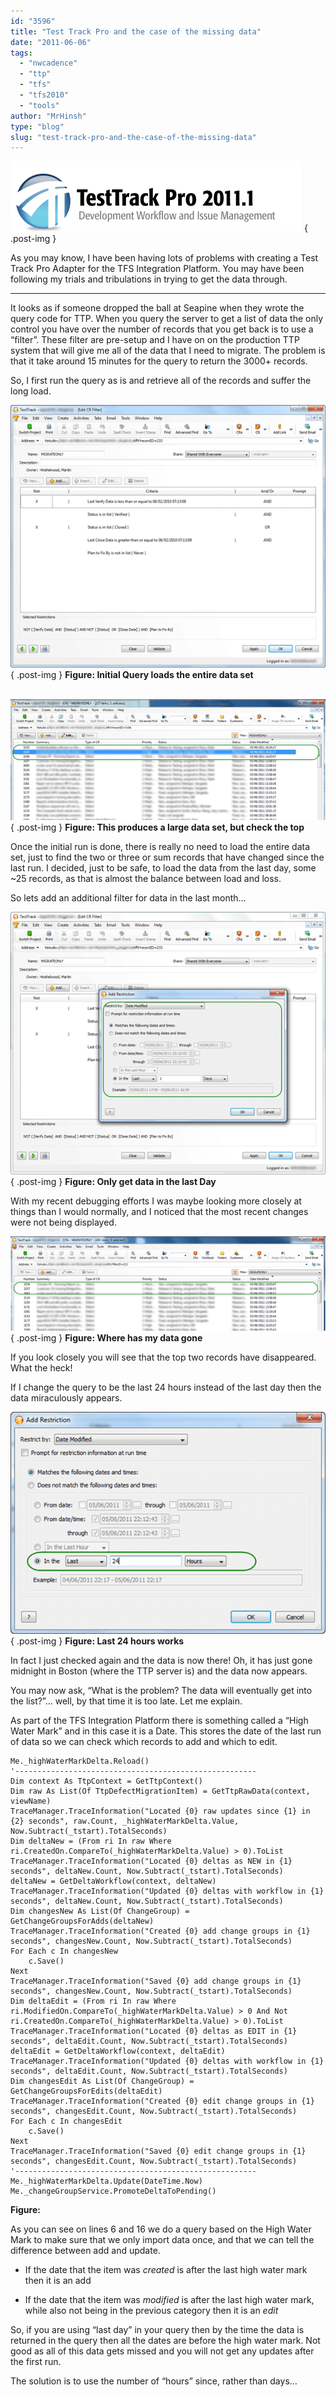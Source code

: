 ```yaml
---
id: "3596"
title: "Test Track Pro and the case of the missing data"
date: "2011-06-06"
tags: 
  - "nwcadence"
  - "ttp"
  - "tfs"
  - "tfs2010"
  - "tools"
author: "MrHinsh"
type: "blog"
slug: "test-track-pro-and-the-case-of-the-missing-data"
---
```


[![ttp2011_1](images/ttp2011_1_thumb-6-6.gif "ttp2011_1")](http://blog.hinshelwood.com/files/2011/06/ttp2011_1.gif)
{ .post-img }

As you may know, I have been having lots of problems with creating a Test Track Pro Adapter for the TFS Integration Platform. You may have been following my trials and tribulations in trying to get the data through.

  

* * *

It looks as if someone dropped the ball at Seapine when they wrote the query code for TTP. When you query the server to get a list of data the only control you have over the number of records that you get back is to use a “filter”. These filter are pre-setup and I have on on the production TTP system that will give me all of the data that I need to migrate. The problem is that it take around 15 minutes for the query to return the 3000+ records.

So, I first run the query as is and retrieve all of the records and suffer the long load.

[![SNAGHTML2899f19](images/SNAGHTML2899f19_thumb-3-3.png "SNAGHTML2899f19")](http://blog.hinshelwood.com/files/2011/06/SNAGHTML2899f19.png)  
{ .post-img }
**Figure: Initial Query loads the entire data set**

 [![image](images/image_thumb6-1-1.png "image")](http://blog.hinshelwood.com/files/2011/06/image6.png)  
{ .post-img }
**Figure: This produces a large data set, but check the top**

Once the initial run is done, there is really no need to load the entire data set, just to find the two or three or sum records that have changed since the last run. I decided, just to be safe, to load the data from the last day, some ~25 records, as that is almost the balance between load and loss.

So lets add an additional filter for data in the last month…

[![SNAGHTML2979ebb](images/SNAGHTML2979ebb_thumb-4-4.png "SNAGHTML2979ebb")](http://blog.hinshelwood.com/files/2011/06/SNAGHTML2979ebb.png)  
{ .post-img }
**Figure: Only get data in the last Day**

With my recent debugging efforts I was maybe looking more closely at things than I would normally, and I noticed that the most recent changes were not being displayed.

[![image](images/image_thumb7-2-2.png "image")](http://blog.hinshelwood.com/files/2011/06/image7.png)  
{ .post-img }
**Figure: Where has my data gone**

If you look closely you will see that the top two records have disappeared. What the heck!

If I change the query to be the last 24 hours instead of the last day then the data miraculously appears.

[![SNAGHTML29b421b](images/SNAGHTML29b421b_thumb-5-5.png "SNAGHTML29b421b")](http://blog.hinshelwood.com/files/2011/06/SNAGHTML29b421b.png)  
{ .post-img }
**Figure: Last 24 hours works**

In fact I just checked again and the data is now there! Oh, it has just gone midnight in Boston (where the TTP server is) and the data now appears.

You may now ask, “What is the problem? The data will eventually get into the list?”… well, by that time it is too late. Let me explain.

As part of the TFS Integration Platform there is something called a “High Water Mark” and in this case it is a Date. This stores the date of the last run of data so we can check which records to add and which to edit.

```
Me._highWaterMarkDelta.Reload()
'------------------------------------------------------
Dim context As TtpContext = GetTtpContext()
Dim raw As List(Of TtpDefectMigrationItem) = GetTtpRawData(context, viewName)
TraceManager.TraceInformation("Located {0} raw updates since {1} in {2} seconds", raw.Count, _highWaterMarkDelta.Value, Now.Subtract(_tstart).TotalSeconds)
Dim deltaNew = (From ri In raw Where ri.CreatedOn.CompareTo(_highWaterMarkDelta.Value) > 0).ToList
TraceManager.TraceInformation("Located {0} deltas as NEW in {1} seconds", deltaNew.Count, Now.Subtract(_tstart).TotalSeconds)
deltaNew = GetDeltaWorkflow(context, deltaNew)
TraceManager.TraceInformation("Updated {0} deltas with workflow in {1} seconds", deltaNew.Count, Now.Subtract(_tstart).TotalSeconds)
Dim changesNew As List(Of ChangeGroup) = GetChangeGroupsForAdds(deltaNew)
TraceManager.TraceInformation("Created {0} add change groups in {1} seconds", changesNew.Count, Now.Subtract(_tstart).TotalSeconds)
For Each c In changesNew
    c.Save()
Next
TraceManager.TraceInformation("Saved {0} add change groups in {1} seconds", changesNew.Count, Now.Subtract(_tstart).TotalSeconds)
Dim deltaEdit = (From ri In raw Where ri.ModifiedOn.CompareTo(_highWaterMarkDelta.Value) > 0 And Not ri.CreatedOn.CompareTo(_highWaterMarkDelta.Value) > 0).ToList
TraceManager.TraceInformation("Located {0} deltas as EDIT in {1} seconds", deltaEdit.Count, Now.Subtract(_tstart).TotalSeconds)
deltaEdit = GetDeltaWorkflow(context, deltaEdit)
TraceManager.TraceInformation("Updated {0} deltas with workflow in {1} seconds", deltaEdit.Count, Now.Subtract(_tstart).TotalSeconds)
Dim changesEdit As List(Of ChangeGroup) = GetChangeGroupsForEdits(deltaEdit)
TraceManager.TraceInformation("Created {0} edit change groups in {1} seconds", changesEdit.Count, Now.Subtract(_tstart).TotalSeconds)
For Each c In changesEdit
    c.Save()
Next
TraceManager.TraceInformation("Saved {0} edit change groups in {1} seconds", changesEdit.Count, Now.Subtract(_tstart).TotalSeconds)
'------------------------------------------------------
Me._highWaterMarkDelta.Update(DateTime.Now)
Me._changeGroupService.PromoteDeltaToPending()
```

**Figure:**

As you can see on lines 6 and 16 we do a query based on the High Water Mark to make sure that we only import data once, and that we can tell the difference between add and update.

- If the date that the item was _created_ is after the last high water mark then it is an add

- If the date that the item was _modified_ is after the last high water mark, while also not being in the previous category then it is an _edit_

So, if you are using “last day” in your query then by the time the data is returned in the query then all the dates are before the high water mark. Not good as all of this data gets missed and you will not get any updates after the first run.

The solution is to use the number of “hours” since, rather than days…


